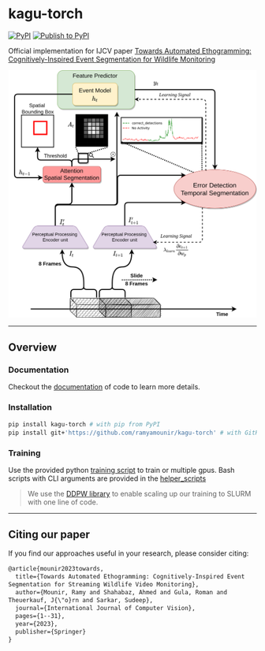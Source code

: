# kagu-torch

[![PyPI](https://img.shields.io/pypi/v/kagu-torch)](https://pypi.org/project/kagu-torch/)
[![Publish to PyPI](https://github.com/ramyamounir/kagu-torch/actions/workflows/pypi_publish.yaml/badge.svg)](https://github.com/ramyamounir/kagu-torch/actions/workflows/pypi_publish.yaml)

Official implementation for IJCV paper [Towards Automated Ethogramming: Cognitively-Inspired Event Segmentation for Wildlife Monitoring](https://ramymounir.com/publications/AutomatedEthogramming/)

![Overview of Kagu](https://github.com/ramyamounir/kagu-torch/blob/main/assets/overview.png)


---

## Overview

### Documentation

Checkout the [documentation](https://ramymounir.com/docs/AutomatedEthogramming/) of code to learn more details.

### Installation

```bash
pip install kagu-torch # with pip from PyPI
pip install git+'https://github.com/ramyamounir/kagu-torch' # with GitHub
```


### Training

Use the provided python [training script](https://github.com/ramyamounir/kagu-torch/blob/main/train.py) to train or multiple gpus. Bash scripts with CLI arguments are provided in the [helper_scripts](https://github.com/ramyamounir/kagu-torch/tree/main/helper_scripts)

> We use the [DDPW library](https://ddpw.projects.sujal.tv/) to enable scaling up our training to SLURM with one line of code.


---

Citing our paper
----------------
If you find our approaches useful in your research, please consider citing:
```
@article{mounir2023towards,
  title={Towards Automated Ethogramming: Cognitively-Inspired Event Segmentation for Streaming Wildlife Video Monitoring},
  author={Mounir, Ramy and Shahabaz, Ahmed and Gula, Roman and Theuerkauf, J{\"o}rn and Sarkar, Sudeep},
  journal={International Journal of Computer Vision},
  pages={1--31},
  year={2023},
  publisher={Springer}
}
```


